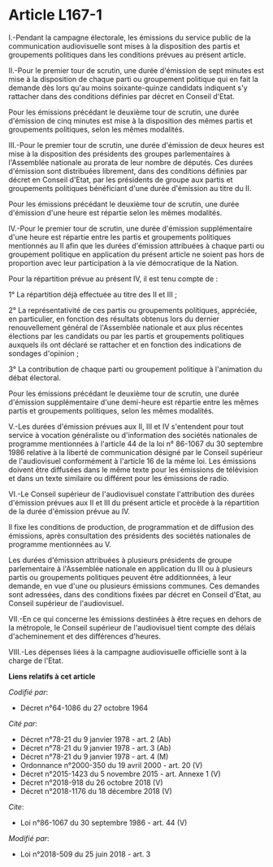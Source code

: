 # Article L167-1

I.-Pendant la campagne électorale, les émissions du service public de la communication audiovisuelle sont mises à la
disposition des partis et groupements politiques dans les conditions prévues au présent article. 

II.-Pour le premier tour de scrutin, une durée d'émission de sept minutes est mise à la disposition de chaque parti ou
groupement politique qui en fait la demande dès lors qu'au moins soixante-quinze candidats indiquent s'y rattacher dans des
conditions définies par décret en Conseil d'Etat. 

Pour les émissions précédant le deuxième tour de scrutin, une durée d'émission de cinq minutes est mise à la disposition des
mêmes partis et groupements politiques, selon les mêmes modalités. 

III.-Pour le premier tour de scrutin, une durée d'émission de deux heures est mise à la disposition des présidents des
groupes parlementaires à l'Assemblée nationale au prorata de leur nombre de députés. Ces durées d'émission sont distribuées
librement, dans des conditions définies par décret en Conseil d'Etat, par les présidents de groupe aux partis et groupements
politiques bénéficiant d'une durée d'émission au titre du II. 

Pour les émissions précédant le deuxième tour de scrutin, une durée d'émission d'une heure est répartie selon les mêmes
modalités. 

IV.-Pour le premier tour de scrutin, une durée d'émission supplémentaire d'une heure est répartie entre les partis et
groupements politiques mentionnés au II afin que les durées d'émission attribuées à chaque parti ou groupement politique en
application du présent article ne soient pas hors de proportion avec leur participation à la vie démocratique de la Nation. 

Pour la répartition prévue au présent IV, il est tenu compte de : 

1° La répartition déjà effectuée au titre des II et III ; 

2° La représentativité de ces partis ou groupements politiques, appréciée, en particulier, en fonction des résultats obtenus
lors du dernier renouvellement général de l'Assemblée nationale et aux plus récentes élections par les candidats ou par les
partis et groupements politiques auxquels ils ont déclaré se rattacher et en fonction des indications de sondages
d'opinion ; 

3° La contribution de chaque parti ou groupement politique à l'animation du débat électoral. 

Pour les émissions précédant le deuxième tour de scrutin, une durée d'émission supplémentaire d'une demi-heure est répartie
entre les mêmes partis et groupements politiques, selon les mêmes modalités. 

V.-Les durées d'émission prévues aux II, III et IV s'entendent pour tout service à vocation généraliste ou d'information des
sociétés nationales de programme mentionnées à l'article 44 de la loi n° 86-1067 du 30 septembre 1986 relative à la liberté
de communication désigné par le Conseil supérieur de l'audiovisuel conformément à l'article 16 de la même loi. Les émissions
doivent être diffusées dans le même texte pour les émissions de télévision et dans un texte similaire ou différent pour les
émissions de radio. 

VI.-Le Conseil supérieur de l'audiovisuel constate l'attribution des durées d'émission prévues aux II et III du présent
article et procède à la répartition de la durée d'émission prévue au IV. 

Il fixe les conditions de production, de programmation et de diffusion des émissions, après consultation des présidents des
sociétés nationales de programme mentionnées au V. 

Les durées d'émission attribuées à plusieurs présidents de groupe parlementaire à l'Assemblée nationale en application du III
ou à plusieurs partis ou groupements politiques peuvent être additionnées, à leur demande, en vue d'une ou plusieurs
émissions communes. Ces demandes sont adressées, dans des conditions fixées par décret en Conseil d'Etat, au Conseil
supérieur de l'audiovisuel. 

VII.-En ce qui concerne les émissions destinées à être reçues en dehors de la métropole, le Conseil supérieur de
l'audiovisuel tient compte des délais d'acheminement et des différences d'heures. 

VIII.-Les dépenses liées à la campagne audiovisuelle officielle sont à la charge de l'Etat.

**Liens relatifs à cet article**

_Codifié par_:

  - Décret n°64-1086 du 27 octobre 1964

_Cité par_:

  - Décret n°78-21 du 9 janvier 1978 - art. 2 (Ab)
  - Décret n°78-21 du 9 janvier 1978 - art. 3 (Ab)
  - Décret n°78-21 du 9 janvier 1978 - art. 4 (M)
  - Ordonnance n°2000-350 du 19 avril 2000 - art. 20 (V)
  - Décret n°2015-1423 du 5 novembre 2015 - art. Annexe 1 (V)
  - Décret n°2018-918 du 26 octobre 2018 (V)
  - Décret n°2018-1176 du 18 décembre 2018 (V)

_Cite_:

  - Loi n°86-1067 du 30 septembre 1986 - art. 44 (V)

_Modifié par_:

  - Loi n°2018-509 du 25 juin 2018 - art. 3
